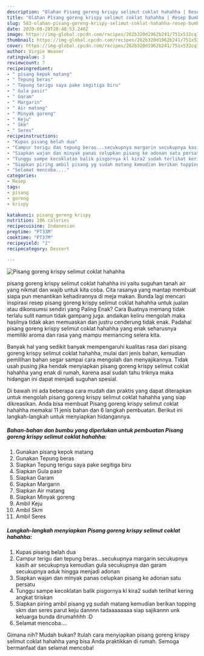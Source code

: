 ```yaml
---
description: "Olahan Pisang goreng krispy selimut coklat hahahha | Resep Bumbu Pisang goreng krispy selimut coklat hahahha Yang Enak Dan Mudah"
title: "Olahan Pisang goreng krispy selimut coklat hahahha | Resep Bumbu Pisang goreng krispy selimut coklat hahahha Yang Enak Dan Mudah"
slug: 583-olahan-pisang-goreng-krispy-selimut-coklat-hahahha-resep-bumbu-pisang-goreng-krispy-selimut-coklat-hahahha-yang-enak-dan-mudah
date: 2020-08-28T20:48:53.246Z
image: https://img-global.cpcdn.com/recipes/262b320d1962b241/751x532cq70/pisang-goreng-krispy-selimut-coklat-hahahha-foto-resep-utama.jpg
thumbnail: https://img-global.cpcdn.com/recipes/262b320d1962b241/751x532cq70/pisang-goreng-krispy-selimut-coklat-hahahha-foto-resep-utama.jpg
cover: https://img-global.cpcdn.com/recipes/262b320d1962b241/751x532cq70/pisang-goreng-krispy-selimut-coklat-hahahha-foto-resep-utama.jpg
author: Virgie Weaver
ratingvalue: 3
reviewcount: 7
recipeingredient:
- " pisang kepok matang"
- " Tepung beras"
- " Tepung terigu saya pake segitiga biru"
- " Gula pasir"
- " Garam"
- " Margarin"
- " Air matang"
- " Minyak goreng"
- " Keju"
- " Skm"
- " Seres"
recipeinstructions:
- "Kupas pisang belah dua"
- "Campur terigu dan tepung beras...secukupnya margarin secukupnya kasih air secukupnya kemudian gula secukupnya dan garam secukupnya aduk hingga menjadi adonan"
- "Siapkan wajan dan minyak panas celupkan pisang ke adonan satu persatu"
- "Tunggu sampe kecoklatan balik pisgornya kl kira2 sudah terlihat kering angkat tiriskan"
- "Siapkan piring ambil pisang yg sudah matang kemudian berikan topping skm dan seres parut keju dannnn tadaaaaaaaa siap sajikannn unk keluarga bunda dirumahhhh :D"
- "Selamat mencoba...."
categories:
- Resep
tags:
- pisang
- goreng
- krispy

katakunci: pisang goreng krispy 
nutrition: 286 calories
recipecuisine: Indonesian
preptime: "PT33M"
cooktime: "PT37M"
recipeyield: "2"
recipecategory: Dessert

---
```



![Pisang goreng krispy selimut coklat hahahha](https://img-global.cpcdn.com/recipes/262b320d1962b241/751x532cq70/pisang-goreng-krispy-selimut-coklat-hahahha-foto-resep-utama.jpg)


pisang goreng krispy selimut coklat hahahha ini yaitu suguhan tanah air yang nikmat dan wajib untuk kita coba. Cita rasanya yang mantap membuat siapa pun menantikan kehadirannya di meja makan.
Bunda lagi mencari inspirasi resep pisang goreng krispy selimut coklat hahahha untuk jualan atau dikonsumsi sendiri yang Paling Enak? Cara Buatnya memang tidak terlalu sulit namun tidak gampang juga. andaikan keliru mengolah maka hasilnya tidak akan memuaskan dan justru cenderung tidak enak. Padahal pisang goreng krispy selimut coklat hahahha yang enak seharusnya memiliki aroma dan rasa yang mampu memancing selera kita.



Banyak hal yang sedikit banyak mempengaruhi kualitas rasa dari pisang goreng krispy selimut coklat hahahha, mulai dari jenis bahan, kemudian pemilihan bahan segar sampai cara mengolah dan menyajikannya. Tidak usah pusing jika hendak menyiapkan pisang goreng krispy selimut coklat hahahha yang enak di rumah, karena asal sudah tahu triknya maka hidangan ini dapat menjadi suguhan spesial.


Di bawah ini ada beberapa cara mudah dan praktis yang dapat diterapkan untuk mengolah pisang goreng krispy selimut coklat hahahha yang siap dikreasikan. Anda bisa membuat Pisang goreng krispy selimut coklat hahahha memakai 11 jenis bahan dan 6 langkah pembuatan. Berikut ini langkah-langkah untuk menyiapkan hidangannya.

<!--inarticleads1-->

##### Bahan-bahan dan bumbu yang diperlukan untuk pembuatan Pisang goreng krispy selimut coklat hahahha:

1. Gunakan  pisang kepok matang
1. Gunakan  Tepung beras
1. Siapkan  Tepung terigu saya pake segitiga biru
1. Siapkan  Gula pasir
1. Siapkan  Garam
1. Siapkan  Margarin
1. Siapkan  Air matang
1. Siapkan  Minyak goreng
1. Ambil  Keju
1. Ambil  Skm
1. Ambil  Seres




<!--inarticleads2-->

##### Langkah-langkah menyiapkan Pisang goreng krispy selimut coklat hahahha:

1. Kupas pisang belah dua
1. Campur terigu dan tepung beras...secukupnya margarin secukupnya kasih air secukupnya kemudian gula secukupnya dan garam secukupnya aduk hingga menjadi adonan
1. Siapkan wajan dan minyak panas celupkan pisang ke adonan satu persatu
1. Tunggu sampe kecoklatan balik pisgornya kl kira2 sudah terlihat kering angkat tiriskan
1. Siapkan piring ambil pisang yg sudah matang kemudian berikan topping skm dan seres parut keju dannnn tadaaaaaaaa siap sajikannn unk keluarga bunda dirumahhhh :D
1. Selamat mencoba....




Gimana nih? Mudah bukan? Itulah cara menyiapkan pisang goreng krispy selimut coklat hahahha yang bisa Anda praktikkan di rumah. Semoga bermanfaat dan selamat mencoba!
